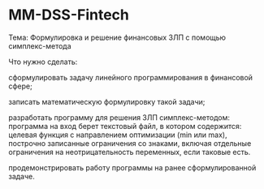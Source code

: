 # MM-DSS-Fintech

Тема: Формулировка и решение финансовых ЗЛП с помощью симплекс-метода

Что нужно сделать:

сформулировать задачу линейного программирования в финансовой сфере;

записать математическую формулировку такой задачи;

разработать программу для решения ЗЛП симплекс-методом: программа на вход берет текстовый файл, в котором содержится: целевая функция с направлением оптимизации (min или max), построчно записанные ограничения со знаками, включая отдельные ограничения на неотрицательность переменных, если таковые есть.

продемонстрировать работу программы на ранее сформулированной задаче.

